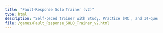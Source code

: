```yaml
---
title: "Fault-Response Solo Trainer (v2)"
type: html
description: "Self-paced trainer with Study, Practice (MC), and 30-question Exam modes, plus mastery badges and hotkeys."
file: /games/Fault_Response_SOLO_Trainer_v2.html
---
```

